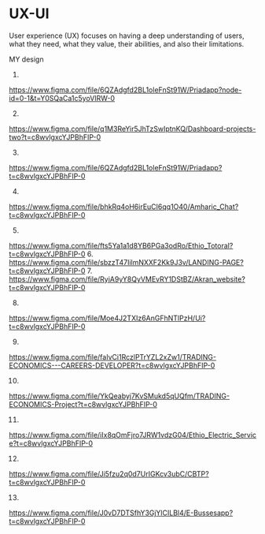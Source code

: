 # UX-UI
User experience (UX) focuses on having a deep understanding of users, what they need, what they value, their abilities, and also their limitations.


MY design 

1.
https://www.figma.com/file/6QZAdgfd2BL1oleFnSt91W/Priadapp?node-id=0-1&t=Y0SQaCa1c5yoVIRW-0

2.
https://www.figma.com/file/q1M3ReYir5JhTzSwIptnKQ/Dashboard-projects-two?t=c8wvlgxcYJPBhFIP-0

3.
https://www.figma.com/file/6QZAdgfd2BL1oleFnSt91W/Priadapp?t=c8wvlgxcYJPBhFIP-0

4.
https://www.figma.com/file/bhkRq4oH6irEuCI6qq1O40/Amharic_Chat?t=c8wvlgxcYJPBhFIP-0

5.
https://www.figma.com/file/fts5Ya1a1d8YB6PGa3odRo/Ethio_Totoral?t=c8wvlgxcYJPBhFIP-0
6.
https://www.figma.com/file/sbzzT47IilmNXXF2Kk9J3v/LANDING-PAGE?t=c8wvlgxcYJPBhFIP-0
7.
https://www.figma.com/file/RyiA9yY8QyVMEvRY1DStBZ/Akran_website?t=c8wvlgxcYJPBhFIP-0

8.
https://www.figma.com/file/Moe4J2TXIz6AnGFhNTlPzH/Ui?t=c8wvlgxcYJPBhFIP-0

9.
https://www.figma.com/file/faIvCi1RczlPTrYZL2xZw1/TRADING-ECONOMICS---CAREERS-DEVELOPER?t=c8wvlgxcYJPBhFIP-0

10.
https://www.figma.com/file/YkQeabyj7KvSMukd5qUQfm/TRADING-ECONOMICS-Project?t=c8wvlgxcYJPBhFIP-0

11.
https://www.figma.com/file/iIx8qOmFjro7JRW1vdzG04/Ethio_Electric_Service?t=c8wvlgxcYJPBhFIP-0

12.
https://www.figma.com/file/Ji5fzu2q0d7UrIGKcv3ubC/CBTP?t=c8wvlgxcYJPBhFIP-0

13.
https://www.figma.com/file/J0vD7DTSfhY3GjYlCILBl4/E-Bussesapp?t=c8wvlgxcYJPBhFIP-0
